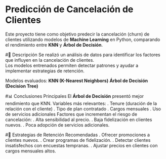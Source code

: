 # Predicción de Cancelación de Clientes

Este proyecto tiene como objetivo predecir la cancelación (churn) de clientes utilizando modelos de **Machine Learning** en Python, comparando el rendimiento entre **KNN** y **Árbol de Decisión**.

#📌 Descripción
Se realizó un análisis de datos para identificar los factores que influyen en la cancelación de clientes.  
Los modelos entrenados permiten detectar patrones y ayudar a implementar estrategias de retención.

Modelos evaluados:
**KNN (K-Nearest Neighbors)**
**Árbol de Decisión (Decision Tree)**

#📊 Conclusiones Principales
El **Árbol de Decisión** presentó mejor rendimiento que KNN.
Variables más relevantes:
 . Tenure (duración de la relación con el cliente)
 . Tipo de plan contratado
. Cargos mensuales
. Uso de servicios adicionales
Factores que incrementan el riesgo de cancelación:
. Alta sensibilidad al precio.
. Baja fidelización en clientes nuevos.
. Poca adopción de servicios adicionales.

#🚀 Estrategias de Retención Recomendadas
. Ofrecer promociones a clientes nuevos.
. Crear programas de fidelización.
. Detectar clientes insatisfechos con encuestas tempranas.
. Ajustar precios en clientes con cargos mensuales altos.
